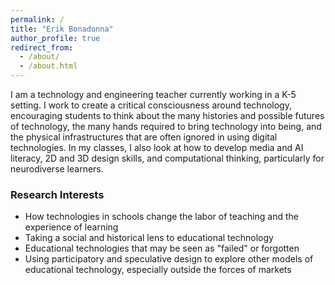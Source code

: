 ```yaml
---
permalink: /
title: "Erik Bonadonna"
author_profile: true
redirect_from: 
  - /about/
  - /about.html
---
```


I am a technology and engineering teacher currently working in a K-5 setting. I work to create a critical consciousness around technology, encouraging students to think about the many histories and possible futures of technology, the many hands required to bring technology into being, and the physical infrastructures that are often ignored in using digital technologies. In my classes, I also look at how to develop media and AI literacy, 2D and 3D design skills, and computational thinking, particularly for neurodiverse learners.

### Research Interests 
- How technologies in schools change the labor of teaching and the experience of learning
- Taking a social and historical lens to educational technology
- Educational technologies that may be seen as "failed" or forgotten
- Using participatory and speculative design to explore other models of educational technology, especially outside the forces of markets
